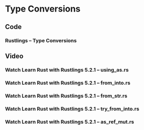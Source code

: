 # Type Conversions

## Code

### Rustlings – Type Conversions

## Video

### Watch Learn Rust with Rustlings 5.2.1 – using_as.rs

### Watch Learn Rust with Rustlings 5.2.1 – from_into.rs

### Watch Learn Rust with Rustlings 5.2.1 – from_str.rs

### Watch Learn Rust with Rustlings 5.2.1 – try_from_into.rs

### Watch Learn Rust with Rustlings 5.2.1 – as_ref_mut.rs
